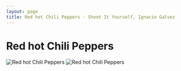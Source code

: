 ```yaml
---
layout: page
title: Red hot Chili Peppers - Shoot It Yourself, Ignacio Galvez
---
```


# Red hot Chili Peppers

![Red hot Chili Peppers](http://assets.farmhouse.co/publishing/1-shoot-it-yourself/images/red-hot-chili-peppers-1.jpg)
![Red hot Chili Peppers](http://assets.farmhouse.co/publishing/1-shoot-it-yourself/images/red-hot-chili-peppers-2.jpg)
